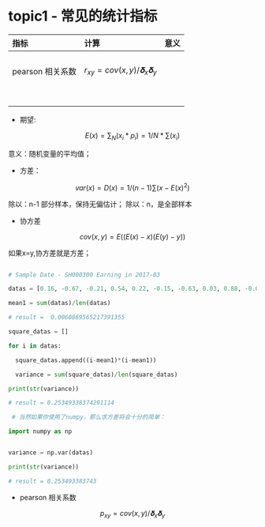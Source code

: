 # topic1 - 常见的统计指标





| 指标 | 计算 | 意义 |
| :--- | :--- | :--- |
|  |  |  |
|  |  |  |
|  |  |  |
| pearson 相关系数 |$$r_{xy} = cov(x,y)/𝛅_{x}𝛅_{y}$$|  |
|  |  |  |
|  |  |  |
|  |  |  |
|  |  |  |
|  |  |  |
|  |  |  |
|  |  |  |
|  |  |  |



* 期望:

$$E(x) = \sum_{N}(x_i* p_i) = 1/N * \sum(x_i)$$

意义：随机变量的平均值；

* 方差：

$$var(x) = D(x) = 1/(n-1)\sum(x-E(x)^2)$$

除以：n-1 部分样本，保持无偏估计；
除以：n，是全部样本


* 协方差

$$cov(x,y) = E((E(x)-x)(E(y)-y))$$

如果x=y,协方差就是方差；



```python

# Sample Date - SH000300 Earning in 2017-03

datas = [0.16, -0.67, -0.21, 0.54, 0.22, -0.15, -0.63, 0.03, 0.88, -0.04, 0.20, 0.52, -1.03, 0.11, 0.49, -0.47, 0.35, 0.80, -0.33, -0.24, -0.13, -0.82, 0.56]

mean1 = sum(datas)/len(datas) 

# result =  0.0060869565217391355

square_datas = []

for i in datas:

  square_datas.append((i-mean1)*(i-mean1))

  variance = sum(square_datas)/len(square_datas)

print(str(variance))

# result = 0.25349338374291114

 # 当然如果你使用了numpy，那么求方差将会十分的简单：

import numpy as np


variance = np.var(datas)

print(str(variance))

# result = 0.253493383743


```


* pearson 相关系数

$$p_{xy} = cov(x,y)/𝛅_x𝛅_y$$










